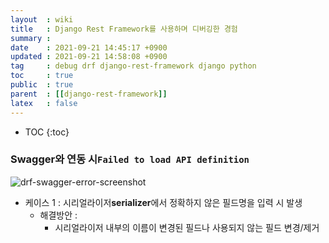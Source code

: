 ```yaml
---
layout  : wiki
title   : Django Rest Framework를 사용하며 디버깅한 경험 
summary : 
date    : 2021-09-21 14:45:17 +0900
updated : 2021-09-21 14:58:08 +0900
tag     : debug drf django-rest-framework django python
toc     : true
public  : true
parent  : [[django-rest-framework]] 
latex   : false
---
```

* TOC
{:toc}

### Swagger와 연동 시`Failed to load API definition`
 
![drf-swagger-error-screenshot](https://user-images.githubusercontent.com/24582045/134118499-2d9422d7-557b-4e12-810b-e7abbf76c236.png)

* 케이스 1 : 시리얼라이저**serializer**에서 정확하지 않은 필드명을 입력 시 발생
    * 해결방안 :
        * 시리얼라이저 내부의 이름이 변경된 필드나 사용되지 않는 필드 변경/제거
